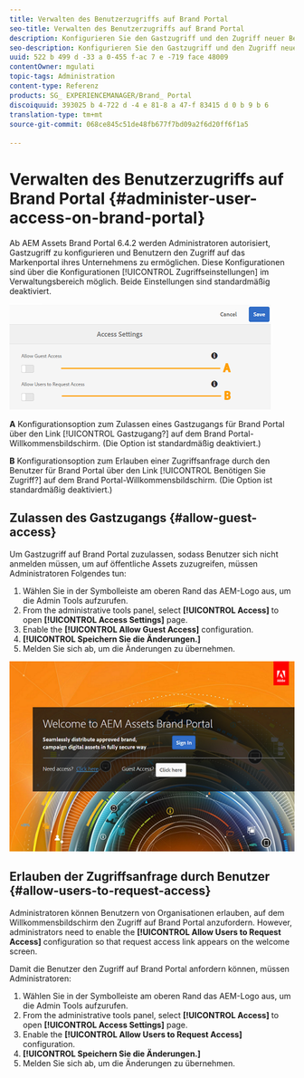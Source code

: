 ```yaml
---
title: Verwalten des Benutzerzugriffs auf Brand Portal
seo-title: Verwalten des Benutzerzugriffs auf Brand Portal
description: Konfigurieren Sie den Gastzugriff und den Zugriff neuer Benutzer auf Brand Portal.
seo-description: Konfigurieren Sie den Gastzugriff und den Zugriff neuer Benutzer auf Brand Portal.
uuid: 522 b 499 d -33 a 0-455 f-ac 7 e -719 face 48009
contentOwner: mgulati
topic-tags: Administration
content-type: Referenz
products: SG_ EXPERIENCEMANAGER/Brand_ Portal
discoiquuid: 393025 b 4-722 d -4 e 81-8 a 47-f 83415 d 0 b 9 b 6
translation-type: tm+mt
source-git-commit: 068ce845c51de48fb677f7bd09a2f6d20ff6f1a5

---
```



# Verwalten des Benutzerzugriffs auf Brand Portal {#administer-user-access-on-brand-portal}

Ab AEM Assets Brand Portal 6.4.2 werden Administratoren autorisiert, Gastzugriff zu konfigurieren und Benutzern den Zugriff auf das Markenportal ihres Unternehmens zu ermöglichen. Diese Konfigurationen sind über die Konfigurationen [!UICONTROL Zugriffseinstellungen] im Verwaltungsbereich möglich. Beide Einstellungen sind standardmäßig deaktiviert.

![](assets/access-configs.png)

**A** Konfigurationsoption zum Zulassen eines Gastzugangs für Brand Portal über den Link [!UICONTROL Gastzugang?] auf dem Brand Portal-Willkommensbildschirm. (Die Option ist standardmäßig deaktiviert.)

**B** Konfigurationsoption zum Erlauben einer Zugriffsanfrage durch den Benutzer für Brand Portal über den Link [!UICONTROL Benötigen Sie Zugriff?] auf dem Brand Portal-Willkommensbildschirm. (Die Option ist standardmäßig deaktiviert.)

## Zulassen des Gastzugangs {#allow-guest-access}

Um Gastzugriff auf Brand Portal zuzulassen, sodass Benutzer sich nicht anmelden müssen, um auf öffentliche Assets zuzugreifen, müssen Administratoren Folgendes tun:

1. Wählen Sie in der Symbolleiste am oberen Rand das AEM-Logo aus, um die Admin Tools aufzurufen.
2. From the administrative tools panel, select **[!UICONTROL Access]** to open **[!UICONTROL Access Settings]** page.
3. Enable the **[!UICONTROL Allow Guest Access]** configuration.
4. **[!UICONTROL Speichern Sie die Änderungen.]**
5. Melden Sie sich ab, um die Änderungen zu übernehmen.

![](assets/bp-welcome-screen.png)

## Erlauben der Zugriffsanfrage durch Benutzer {#allow-users-to-request-access}

Administratoren können Benutzern von Organisationen erlauben, auf dem Willkommensbildschirm den Zugriff auf Brand Portal anzufordern. However, administrators need to enable the **[!UICONTROL Allow Users to Request Access]** configuration so that request access link appears on the welcome screen.

Damit die Benutzer den Zugriff auf Brand Portal anfordern können, müssen Administratoren:

1. Wählen Sie in der Symbolleiste am oberen Rand das AEM-Logo aus, um die Admin Tools aufzurufen.
2. From the administrative tools panel, select **[!UICONTROL Access]** to open **[!UICONTROL Access Settings]** page.
3. Enable the **[!UICONTROL Allow Users to Request Access]** configuration.
4. **[!UICONTROL Speichern Sie die Änderungen.]**
5. Melden Sie sich ab, um die Änderungen zu übernehmen.
